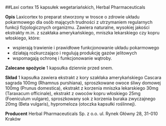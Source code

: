 ##Laxi cortex 15 kapsułek wegetariańskich, Herbal Pharmaceuticals

**Opis** Laxicortex to preparat stworzony w trosce o zdrowie układu pokarmowego dla osób mających trudności z utrzymaniem regularnych funkcji fizjologicznych organizmu. Zawiera naturalne, wysokiej jakości ekstrakty m.in. z szakłaka amerykańskiego, mniszka lekarskiego czy kopru włoskiego, które:
- wspierają trawienie i prawidłowe funkcjonowanie układu pokarmowego
- działają rozkurczająco i regulują produkcję gazów jelitowych
- wspomagają ochronę i funkcjonowanie wątroby.

**Zalecane spożycie** 1 kapsułka dziennie przed snem. 

**Skład** 1 kapsułka zawiera ekstrakt z kory szakłaka amerykańskiego Cascara sagrada 100mg (Rhamnus purshiana), sproszkowane owoce śliwy domowej 100mg (Prunus domestica), ekstrakt z korzenia mniszka lekarskiego 30mg (Taraxacum officinale), ekstrakt z owoców kopru włoskiego 25mg (Foeniculum vulgare), sproszkowany sok z korzenia buraka zwyczajnego 20mg (Beta vulgaris), hypromeloza (otoczka kapsułki roślinnej). 

**Producent** Herbal Pharmaceuticals Sp. z o.o. 
ul. Rynek Główny 28, 31-010 Kraków